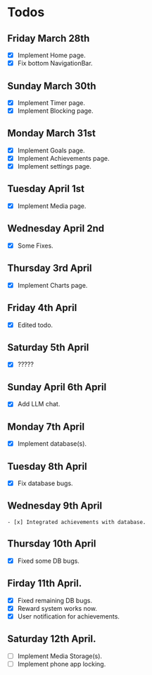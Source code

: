 # Todos

## Friday March 28th
- [x] Implement Home page.
- [x] Fix bottom NavigationBar.

## Sunday March 30th
- [x] Implement Timer page.
- [x] Implement Blocking page.

## Monday March 31st
- [x] Implement Goals page.
- [x] Implement Achievements page.
- [x] Implement settings page.

## Tuesday April 1st
- [x] Implement Media page.

## Wednesday April 2nd
- [x] Some Fixes.

## Thursday 3rd April
- [x] Implement Charts page.

## Friday 4th April
- [x] Edited todo. 

## Saturday 5th April 
- [x] ?????

## Sunday April 6th April 
- [x] Add LLM chat.

## Monday 7th April
- [x] Implement database(s).

## Tuesday 8th April 
- [x] Fix database bugs.

## Wednesday 9th April
	- [x] Integrated achievements with database. 

## Thursday 10th April
- [x] Fixed some DB bugs.

## Firday 11th April.
- [x] Fixed remaining DB bugs. 
- [x] Reward system works now.
- [x] User notification for achievements.

## Saturday 12th April.
- [ ] Implement Media Storage(s).
- [ ] Implement phone app locking.
